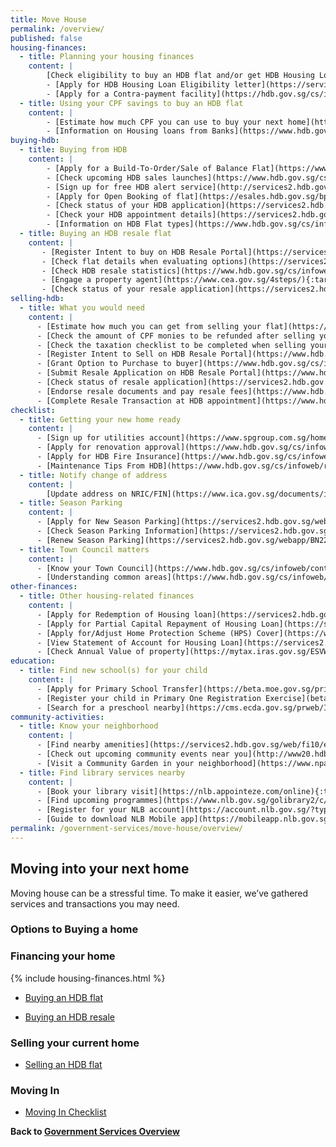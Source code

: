 ```yaml
---
title: Move House
permalink: /overview/
published: false
housing-finances:
  - title: Planning your housing finances
    content: |
        [Check eligibility to buy an HDB flat and/or get HDB Housing Loan](https://services2.hdb.gov.sg/webapp/BP13EligCheck/BP13SHome?strSystem=CHECK){:target="_blank"}
        - [Apply for HDB Housing Loan Eligibility letter](https://services2.hdb.gov.sg/webapp/BP27AWHLEApplication/BP27SHome){:target="_blank"}
        - [Apply for a Contra-payment facility](https://hdb.gov.sg/cs/infoweb/residential/financing-a-flat-purchase/housing-loan-from-hdb/contra-payment-facility-for-new-flats){:target="_blank"}
  - title: Using your CPF savings to buy an HDB flat
    content: |
        - [Estimate how much CPF you can use to buy your next home](https://www.cpf.gov.sg/eSvc/Web/Schemes/CpfHousingUsage/Input1){:target="_blank"}
        - [Information on Housing loans from Banks](https://www.hdb.gov.sg/cs/infoweb/residential/financing-a-flat-purchase/housing-loan-from-banks){:target="_blank"}  
buying-hdb:
  - title: Buying from HDB
    content: |
        - [Apply for a Build-To-Order/Sale of Balance Flat](https://www.hdb.gov.sg/cs/infoweb/residential/buying-a-flat/new/sales-launches/bto-sbf-open-booking?anchor=upcomingBTO){:target="_blank"}
        - [Check upcoming HDB sales launches](https://www.hdb.gov.sg/cs/infoweb/residential/buying-a-flat/new/sales-launches/bto-sbf-open-booking?anchor=upcomingBTO){:target="_blank"}
        - [Sign up for free HDB alert service](http://services2.hdb.gov.sg/webapp/BF08CESS/Index.jsp){:target="_blank"}
        - [Apply for Open Booking of flat](https://esales.hdb.gov.sg/bp25/launch/open/OPEN_page_7142/home.html){:target="_blank"}
        - [Check status of your HDB application](https://services2.hdb.gov.sg/webapp/BP13BTOENQWeb/BP13RSLT.jsp?strSystem=BTO1){:target="_blank"}
        - [Check your HDB appointment details](https://services2.hdb.gov.sg/webapp/SX05AWSPCP/SX05PSPCPLogin.jsp){:target="_blank"}
        - [Information on HDB Flat types](https://www.hdb.gov.sg/cs/infoweb/residential/buying-a-flat/new/eligibility/hdb-flat){:target="_blank"}
  - title: Buying an HDB resale flat
    content: |
       - [Register Intent to buy on HDB Resale Portal](https://services2.hdb.gov.sg/webapp/BB31AWDashboardWeb/BB31PLogin.jsp){:target="_blank"}
       - [Check flat details when evaluating options](https://services2.hdb.gov.sg/web/fi10/emap.html){:target="_blank"}
       - [Check HDB resale statistics](https://www.hdb.gov.sg/cs/infoweb/residential/buying-a-flat/resale/getting-started/resale-statistics){:target="_blank"}
       - [Engage a property agent](https://www.cea.gov.sg/4steps/){:target="_blank"}
       - [Check status of your resale application](https://services2.hdb.gov.sg/webapp/BB31AWDashboardWeb/BB31PLogin.jsp){:target="_blank"}
selling-hdb:
  - title: What you would need
    content: |
      - [Estimate how much you can get from selling your flat](https://services2.hdb.gov.sg/webapp/BB24SaleProceedCalculator/BB24SSaleProceedsCalc){:target="_blank"}
      - [Check the amount of CPF monies to be refunded after selling your flat](https://www.cpf.gov.sg/eSvc/Web/Schemes/PublicHousingWithdrawalStatement/Statement){:target="_blank"}
      - [Check the taxation checklist to be completed when selling your property](https://www.iras.gov.sg/irashome/Property/Property-owners/Selling-renting-out-carrying-out-works/Selling-your-Property/){:target="_blank"}
      - [Register Intent to Sell on HDB Resale Portal](https://www.hdb.gov.sg/cs/infoweb/residential/selling-a-flat/procedures/register-intent-to-sell){:target="_blank"}
      - [Grant Option to Purchase to buyer](https://www.hdb.gov.sg/cs/infoweb/residential/selling-a-flat/procedures/option-to-purchase){:target="_blank"}
      - [Submit Resale Application on HDB Resale Portal](https://www.hdb.gov.sg/cs/infoweb/residential/selling-a-flat/procedures/resale-application){:target="_blank"}
      - [Check status of resale application](https://services2.hdb.gov.sg/webapp/BB31AWDashboardWeb/BB31PLogin.jsp)
      - [Endorse resale documents and pay resale fees](https://www.hdb.gov.sg/cs/infoweb/residential/selling-a-flat/procedures/resale-application/after-submitting-a-resale-application-){:target="_blank"}
      - [Complete Resale Transaction at HDB appointment](https://www.hdb.gov.sg/cs/infoweb/residential/selling-a-flat/procedures/appointment-at-hdb){:target="_blank"}
checklist:
  - title: Getting your new home ready
    content: |
      - [Sign up for utilities account](https://www.spgroup.com.sg/home){:target="_blank"}
      - [Apply for renovation approval](https://www.hdb.gov.sg/cs/infoweb/residential/living-in-an-hdb-flat/renovation/applying-for-approval){:target="_blank"}
      - [Apply for HDB Fire Insurance](https://www.hdb.gov.sg/cs/infoweb/residential/living-in-an-hdb-flat/fire-insurance){:target="_blank"}
      - [Maintenance Tips From HDB](https://www.hdb.gov.sg/cs/infoweb/residential/living-in-an-hdb-flat/home-maintenance/home-care-guide){:target="_blank"}
  - title: Notify change of address
    content: |
        [Update address on NRIC/FIN](https://www.ica.gov.sg/documents/ic/update_residential_address){:target="_blank"} 
  - title: Season Parking
    content: |
      - [Apply for New Season Parking](https://services2.hdb.gov.sg/webapp/BN22PPORTALWeb/eApplication/BN22PApplicationTerms.jsp){:target="_blank"}
      - [Check Season Parking Information](https://services2.hdb.gov.sg/webapp/BN22CpkVcncy/BN22SeasonParkInfoSearch.jsp){:target="_blank"}
      - [Renew Season Parking](https://services2.hdb.gov.sg/webapp/BN22ERENEW/BN22PRenewTerms.jsp){:target="_blank"}
  - title: Town Council matters
    content: |
      - [Know your Town Council](https://www.hdb.gov.sg/cs/infoweb/contact-us?anchor=towncouncil){:target="_blank"}
      - [Understanding common areas](https://www.hdb.gov.sg/cs/infoweb/residential/living-in-an-hdb-flat/home-maintenance/function-of-hdb-branches-and-town-councils){:target="_blank"}
other-finances:
  - title: Other housing-related finances
    content: |
      - [Apply for Redemption of Housing loan](https://services2.hdb.gov.sg/webapp/AB03AWRedemptionWeb/AB03SRedemption){:target="_blank"}
      - [Apply for Partial Capital Repayment of Housing Loan](https://services2.hdb.gov.sg/webapp/AB03FININFO/AB03SSelAcc){:target="_blank"}
      - [Apply for/Adjust Home Protection Scheme (HPS) Cover](https://www.cpf.gov.sg/eSvc/Web/Schemes/ApplyOrAdjustHpsCover/ImportantNotes){:target="_blank"}
      - [View Statement of Account for Housing Loan](https://services2.hdb.gov.sg/webapp/AB03FININFO/AB03SSelAcc)
      - [Check Annual Value of property](https://mytax.iras.gov.sg/ESVWeb/default.aspx?target=MPTPropertySearch&toLoginSelection=true){:target="_blank"}
education:
  - title: Find new school(s) for your child
    content: |
      - [Apply for Primary School Transfer](https://beta.moe.gov.sg/primary/transfers/apply/){:target="_blank"}
      - [Register your child in Primary One Registration Exercise](beta.moe/gov.sg/primary/p1-registration){:target="_blank"}
      - [Search for a preschool nearby](https://cms.ecda.gov.sg/prweb/IAC/zGwoaxwY6Bz0rcpuMWgTMg%5B%5B*/!STANDARD){:target="_blank"}
community-activities:
  - title: Know your neighborhood
    content: |
      - [Find nearby amenities](https://services2.hdb.gov.sg/web/fi10/emap.html){:target="_blank"}
      - [Check out upcoming community events near you](http://www20.hdb.gov.sg/fi10/fi10341p.nsf/new-and-upcoming-events?OpenForm){:target="_blank"}
      - [Visit a Community Garden in your neighborhood](https://www.nparks.gov.sg/gardening/community-gardens/visit-a-community-garden){:target="_blank"}
  - title: Find library services nearby
    content: |
      - [Book your library visit](https://nlb.appointeze.com/online){:target="_blank"}
      - [Find upcoming programmes](https://www.nlb.gov.sg/golibrary2/c/30307529/){:target="_blank"}
      - [Register for your NLB account](https://account.nlb.gov.sg/?type=register){:target="_blank"}
      - [Guide to download NLB Mobile app](https://mobileapp.nlb.gov.sg/){:target="_blank"}
permalink: /government-services/move-house/overview/
---
```


## Moving into your next home


Moving house can be a stressful time. To make it easier, we’ve gathered services and transactions you may need.

### Options to Buying a home

### Financing your home 
{% include housing-finances.html %}
- [Buying an HDB flat](/government-services/buying-a-hdb/eligibility/)

- [Buying an HDB resale](/government-services/buying-a-hdb-resale/intent-to-buy/)


### Selling your current home

- [Selling an HDB flat](/government-services/selling-a-hdb/overview/)

### Moving In

- [Moving In Checklist](/government-services/buying-a-hdb/move-in/)



**Back to [Government Services Overview](/government-services/overview/)**

